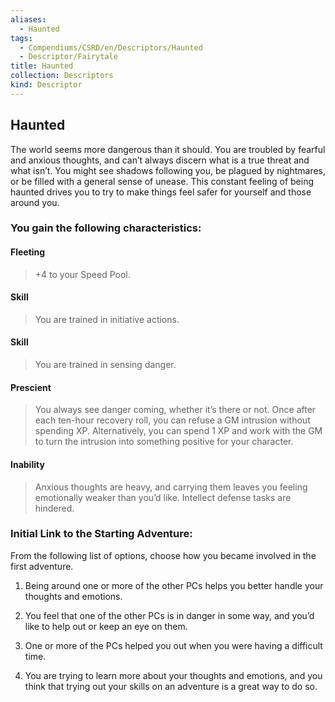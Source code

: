 ```yaml
---
aliases:
  - Haunted
tags:
  - Compendiums/CSRD/en/Descriptors/Haunted
  - Descriptor/Fairytale
title: Haunted
collection: Descriptors
kind: Descriptor
---
```

## Haunted    
The world seems more dangerous than it should. You are troubled by fearful and anxious thoughts, and can’t always discern what is a true threat and what isn’t. You might see shadows following you, be plagued by nightmares, or be filled with a general sense of unease. This constant feeling of being haunted drives you to try to make things feel safer for yourself and those around you.  
### You gain the following characteristics:  
#### Fleeting  
>+4 to your Speed Pool.  
#### Skill  
>You are trained in initiative actions.  
#### Skill  
>You are trained in sensing danger.  
#### Prescient  
>You always see danger coming, whether it’s there or not. Once after each ten-hour recovery roll, you can refuse a GM intrusion without spending XP. Alternatively, you can spend 1 XP and work with the GM to turn the intrusion into something positive for your character.  
#### Inability  
>Anxious thoughts are heavy, and carrying them leaves you feeling emotionally weaker than you’d like. Intellect defense tasks are hindered.  
### Initial Link to the Starting Adventure:  
From the following list of options, choose how you became involved in the first adventure.  
1. Being around one or more of the other PCs helps you better handle your thoughts and emotions.  
2. You feel that one of the other PCs is in danger in some way, and you’d like to help out or keep an eye on them.  
3. One or more of the PCs helped you out when you were having a difficult time.  
4. You are trying to learn more about your thoughts and emotions, and you think that trying out your skills on an adventure is a great way to do so.  
  
  
  
  
